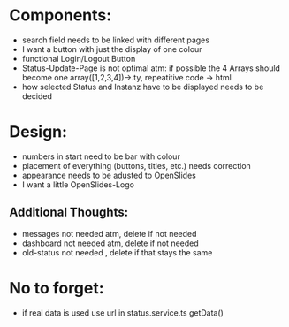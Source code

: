 # Components: 
 - search field needs to be linked with different pages
 - I want a button with just the display of one colour
 - functional Login/Logout Button
 - Status-Update-Page is not optimal atm: if possible the 4 Arrays should become one array([1,2,3,4])->.ty, repeatitive code -> html
 - how selected Status and Instanz have to be displayed needs to be decided

# Design:
 - numbers in start need to be bar with colour 
 - placement of everything (buttons, titles, etc.) needs correction
 - appearance needs to be adusted to OpenSlides
 - I want a little OpenSlides-Logo


 ## Additional Thoughts:
 - messages not needed atm, delete if not needed
 - dashboard not needed atm, delete if not needed
 - old-status not needed , delete if that stays the same

 # No to forget:
 - if real data is used use url in status.service.ts getData()
